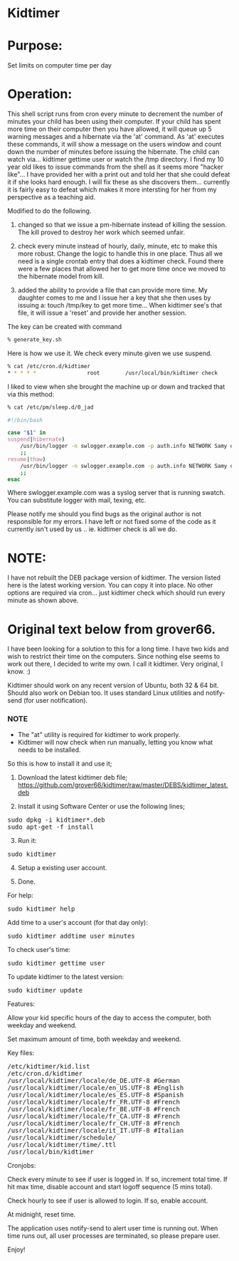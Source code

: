# Kidtimer

# Purpose: 
Set limits on computer time per day

# Operation: 
This shell script runs from cron every minute to decrement the number of minutes your child has been using their computer.  If your child has spent more time on their computer then you have allowed, it will queue up 5 warning messages and a hibernate via the 'at' command.  As 'at' executes these commands, it will show a message on the users window and count down the number of minutes before issuing the hibernate. The child can watch via... kidtimer gettime user or watch the /tmp directory.  I find my 10 year old likes to issue commands from the shell as it seems more "hacker like"... I have provided her with a print out and told her that she could defeat it if she looks hard enough. I will fix these as she discovers them... currently it is fairly easy to defeat which makes it more intersting for her from my perspective as a teaching aid.

Modified to do the following.

1) changed so that we issue a pm-hibernate instead of killing the session. The kill proved to destroy her work which seemed unfair.

2) check every minute instead of hourly, daily, minute, etc to make this more robust.  Change the logic to handle this in one place.  Thus all we need is a single crontab entry that does a kidtimer check. Found there were a few places that allowed her to get more time once we moved to the hibernate model from kill.

3) added the ability to provide a file that can provide more time.  My daughter comes to me and I issue her a key that she then uses by issuing a: touch /tmp/key to get more time... When kidtimer see's that file, it will issue a 'reset' and provide her another session.

The key can be created with command
```bash
% generate_key.sh 
```

Here is how we use it. We check every minute given we use suspend.
```bash
% cat /etc/cron.d/kidtimer
* * * * *                root        /usr/local/bin/kidtimer check
```

I liked to view when she brought the machine up or down and tracked that via this method:

```bash
% cat /etc/pm/sleep.d/0_jad

#!/bin/bash

case "$1" in
suspend|hibernate)
    /usr/bin/logger -n swlogger.example.com -p auth.info NETWORK Samy off
    ;;
resume|thaw)
    /usr/bin/logger -n swlogger.example.com -p auth.info NETWORK Samy on
    ;;
esac
```

Where swlogger.example.com was a syslog server that is running swatch. You can substitute logger with mail, texing, etc. 

Please notify me should you find bugs as the original author is not responsible for my errors. I have left or not fixed some of the code as it currently isn't used by us .. ie. kidtimer check is all we do.

# NOTE:
I have not rebuilt the DEB package version of kidtimer. The version listed here is the latest working version. You can copy it into place. No other options are required via cron... just kidtimer check which should run every minute as shown above.


# Original text below from grover66.

I have been looking for a solution to this for a long time. I have two kids and wish to restrict their time on the computers. Since nothing else seems to work out there, I decided to write my own. I call it kidtimer. Very original, I know. :)

Kidtimer should work on any recent version of Ubuntu, both 32 & 64 bit. Should also work on Debian too. It uses standard Linux utilities and notify-send (for user notification).

### NOTE ###
* The "at" utility is required for kidtimer to work properly.
* Kidtimer will now check when run manually, letting you know what needs to be installed.

So this is how to install it and use it;

1. Download the latest kidtimer deb file;
https://github.com/grover66/kidtimer/raw/master/DEBS/kidtimer_latest.deb

2. Install it using Software Center or use the following lines;
<pre>
sudo dpkg -i kidtimer*.deb
sudo apt-get -f install
</pre>

3. Run it:
<pre>
sudo kidtimer
</pre>

4. Setup a existing user account.

5. Done.

For help:
<pre>
sudo kidtimer help
</pre>

Add time to a user's account (for that day only):
<pre>
sudo kidtimer addtime user minutes
</pre>

To check user's time:
<pre>
sudo kidtimer gettime user
</pre>

To update kidtimer to the latest version:
<pre>
sudo kidtimer update
</pre>


Features:

Allow your kid specific hours of the day to access the computer, both weekday and weekend.

Set maximum amount of time, both weekday and weekend.

Key files:
<pre>
/etc/kidtimer/kid.list
/etc/cron.d/kidtimer
/usr/local/kidtimer/locale/de_DE.UTF-8 #German
/usr/local/kidtimer/locale/en_US.UTF-8 #English
/usr/local/kidtimer/locale/es_ES.UTF-8 #Spanish
/usr/local/kidtimer/locale/fr_FR.UTF-8 #French
/usr/local/kidtimer/locale/fr_BE.UTF-8 #French
/usr/local/kidtimer/locale/fr_CA.UTF-8 #French
/usr/local/kidtimer/locale/fr_CH.UTF-8 #French
/usr/local/kidtimer/locale/it_IT.UTF-8 #Italian
/usr/local/kidtimer/schedule/<user>
/usr/local/kidtimer/time/<user>.ttl
/usr/local/bin/kidtimer
</pre>

Cronjobs:

Check every minute to see if user is logged in. If so, increment total time. If hit max time, disable account and start logoff sequence (5 mins total).

Check hourly to see if user is allowed to login. If so, enable account.

At midnight, reset time.

The application uses notify-send to alert user time is running out. When time runs out, all user processes are terminated, so please prepare user.

Enjoy!
